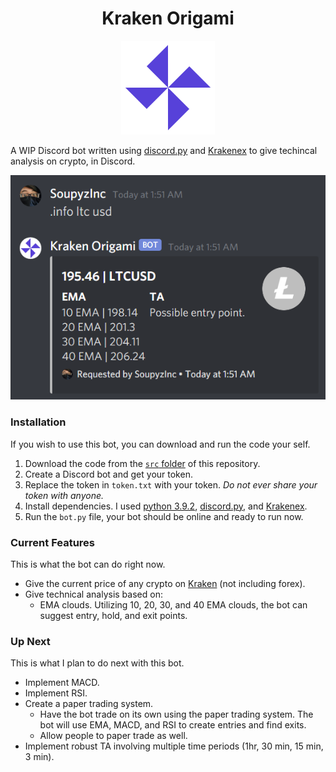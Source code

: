 <h1 align="center" >Kraken Origami</h1>
<p align="center">
  <img width="150" src="https://github.com/SoupyzInc/KrakenOrigami/blob/main/Wiki/K.png">
</p>

A WIP Discord bot written using [discord.py](https://github.com/Rapptz/discord.py) and [Krakenex](https://github.com/veox/python3-krakenex) to give techincal analysis on crypto, in Discord.

![](https://github.com/SoupyzInc/KrakenOrigami/blob/main/Wiki/LTC%20Example.png)

### Installation 
If you wish to use this bot, you can download and run the code your self.
1. Download the code from the [`src` folder](https://github.com/SoupyzInc/KrakenOrigami/tree/main/src) of this repository.
2. Create a Discord bot and get your token.
3. Replace the token in `token.txt` with your token. _Do not ever share your token with anyone._
4. Install dependencies. I used [python 3.9.2](https://www.python.org/downloads/), [discord.py](https://github.com/Rapptz/discord.py), and [Krakenex](https://github.com/veox/python3-krakenex).
5. Run the `bot.py` file, your bot should be online and ready to run now.

### Current Features
This is what the bot can do right now.
- Give the current price of any crypto on [Kraken](https://api.kraken.com/0/public/AssetPairs) (not including forex).
- Give technical analysis based on:
  - EMA clouds. Utilizing 10, 20, 30, and 40 EMA clouds, the bot can suggest entry, hold, and exit points.

### Up Next
This is what I plan to do next with this bot.
- Implement MACD.
- Implement RSI.
- Create a paper trading system.
  - Have the bot trade on its own using the paper trading system. The bot will use EMA, MACD, and RSI to create entries and find exits.
  - Allow people to paper trade as well.
- Implement robust TA involving multiple time periods (1hr, 30 min, 15 min, 3 min).
